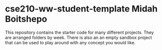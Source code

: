 # cse210-ww-student-template Midah Boitshepo

This repository contains the starter code for many different projects. They are arranged folders by week. There is also an an empty sandbox project that can be used to play around with any concept you would like.
